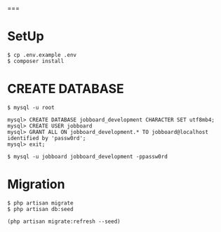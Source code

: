 
===

# SetUp

```
$ cp .env.example .env
$ composer install
```

# CREATE DATABASE

```
$ mysql -u root

mysql> CREATE DATABASE jobboard_development CHARACTER SET utf8mb4;
mysql> CREATE USER jobboard
mysql> GRANT ALL ON jobboard_development.* TO jobboard@localhost identified by 'passw0rd';
mysql> exit;

$ mysql -u jobboard jobboard_development -ppassw0rd
```

# Migration

```
$ php artisan migrate
$ php artisan db:seed

(php artisan migrate:refresh --seed)
```
